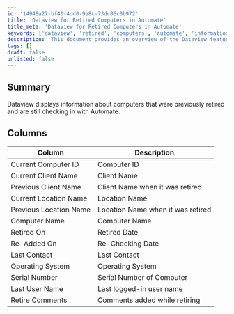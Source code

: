 ```yaml
---
id: '14948a27-bf40-4dd0-9e8c-73dc06c0b972'
title: 'Dataview for Retired Computers in Automate'
title_meta: 'Dataview for Retired Computers in Automate'
keywords: ['dataview', 'retired', 'computers', 'automate', 'information']
description: 'This document provides an overview of the Dataview feature that displays information about computers that were previously retired but are still checking in with ConnectWise Automate. It outlines the various columns of information available, such as current and previous client names, locations, operating systems, and more.'
tags: []
draft: false
unlisted: false
---
```


## Summary

Dataview displays information about computers that were previously retired and are still checking in with Automate.

## Columns

| Column                   | Description                           |
|--------------------------|---------------------------------------|
| Current Computer ID      | Computer ID                           |
| Current Client Name      | Client Name                           |
| Previous Client Name     | Client Name when it was retired       |
| Current Location Name    | Location Name                         |
| Previous Location Name   | Location Name when it was retired     |
| Computer Name            | Computer Name                         |
| Retired On               | Retired Date                          |
| Re-Added On              | Re-Checking Date                      |
| Last Contact             | Last Contact                          |
| Operating System         | Operating System                      |
| Serial Number            | Serial Number of Computer             |
| Last User Name           | Last logged-in user name              |
| Retire Comments          | Comments added while retiring          |
